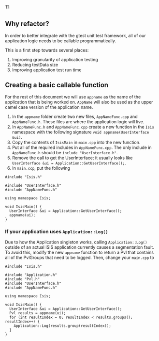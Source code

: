 🏗 
## Why refactor?

In order to better integrate with the gtest unit test framework, all of our application logic needs to be callable programmatically.

This is a first step towards several places:
1. Improving granularity of application testing
1. Reducing testData size
1. Improving application test run time

## Creating a basic callable function

For the rest of this document we will use `appname` as the name of the application that is being worked on. `AppName` will also be used as the upper camel case version of the application name.

1. In the `appname` folder create two new files, `AppNameFunc.cpp` and `AppNameFunc.h`. These files are where the application logic will live.
1. In `AppNameFunc.h` and `AppNameFunc.cpp` create a new function in the `Isis` namespace with the following signature `void appname(UserInterface &ui)`.
1. Copy the contents of `IsisMain` in `main.cpp` into the new function.
1. Put all of the required includes in `AppNameFunc.cpp`. The only include in `AppNameFunc.h` should be `include "UserInterface.h"`.
1. Remove the call to get the UserInterface; it usually looks like `UserInterface &ui = Application::GetUserInterface();`.
1. In `main.ccp`, put the following

```
#include "Isis.h"

#include "UserInterface.h"
#include "AppNameFunc.h"

using namespace Isis;

void IsisMain() {
  UserInterface &ui = Application::GetUserInterface();
  appname(ui);
}
```

### If your application uses `Application::Log()`
Due to how the Application singleton works, calling `Application::Log()` outside of an actual ISIS application currently causes a segmentation fault. To avoid this, modify the new `appname` function to return a Pvl that contains all of the PvlGroups that need to be logged. Then, change your `main.cpp` to

```
#include "Isis.h"

#include "Application.h"
#include "Pvl.h"
#include "UserInterface.h"
#include "AppNameFunc.h"

using namespace Isis;

void IsisMain() {
  UserInterface &ui = Application::GetUserInterface();
  Pvl results = appname(ui);
  for (int resultIndex = 0; resultIndex < results.groups(); resultIndex++) {
    Application::Log(results.group(resultIndex));
  }
}
```